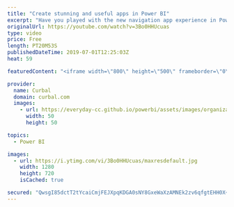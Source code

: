 ```yaml
---
title: "Create stunning and useful apps in Power BI"
excerpt: "Have you played with the new navigation app experience in Power BI? I have done it and I love it!! In this video I create an app from start to finish, to showcase all the features! #powerbi #curbal #appnavigation  Link to shared datasets video: https://www.youtube.com/watch?v=jtO4bIIy4uc   Here you can"
originalUrl: https://youtube.com/watch?v=3Bo0HHUcuas
type: video
price: Free
length: PT20M53S
publishedDateTime: 2019-07-01T12:25:03Z
heat: 59

featuredContent: "<iframe width=\"800\" height=\"500\" frameborder=\"0\" src=\"https://www.youtube.com/embed/3Bo0HHUcuas\" allow=\"accelerometer; autoplay; encrypted-media; gyroscope; picture-in-picture\" allowfullscreen></iframe>"

provider:
  name: Curbal
  domain: curbal.com
  images:
    - url: https://everyday-cc.github.io/powerbi/assets/images/organizations/curbal.com-50x50.jpg
      width: 50
      height: 50

topics:
  - Power BI

images:
  - url: https://i.ytimg.com/vi/3Bo0HHUcuas/maxresdefault.jpg
    width: 1280
    height: 720
    isCached: true

secured: "QwsgI85dctT2tYcaiCmjFEJXpqKDGA0sNY8GxeWaXzAMNEk2zv6qfgtEHH0X+MMuJSVKXphMGIvXFASc1DE5A/Lj76YCRJewtH1VPjYoM/Mo+PRUHBDYkocOnLA4V1MzVL0qLBjOD4ebG1MwrJEcBJxY4FJBYaJ/2PeyfS9HlKsdwFAXFK4MiQebgvM0d9S7HNOTFHeexyHVlLF5NmFuABzuPiWjCLluFLN7f9lz1aJH4Za1feXmvrlGwiGYiQQb40r8zlsQ8me6sJFKsg5Ac4BAhhmajl1ThDBY/befPTLbisOv1bxNwbUlag7STJsq9dbi1MwpliUR6kJ1MR8DL1YIugorRZInBkPUwbP411z4ykUjXu1WadOHG+TlI5wRuFVwbaLbC3PmKCteVlW70750Dgzco7UriizG4Ow1zKI=;BEibzsSeleG1DT3t4f/jsg=="
---
```


